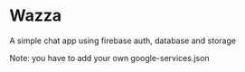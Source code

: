 # Wazza
A simple chat app using firebase auth, database and storage

Note: you have to add your own google-services.json 
